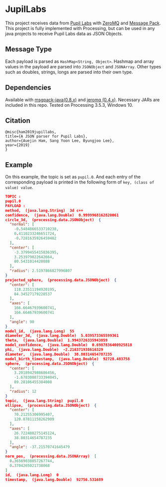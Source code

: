 # JupilLabs
This project receives data from [Pupil Labs](https://pupil-labs.com/) with [ZeroMQ](http://zeromq.org/) and [Message Pack](https://msgpack.org/). This project is fully implemented with Processing, but can be used in any java projects to receive Pupil Labs data as JSON Objects.



## Message Type

Each payload is parsed as `HashMap<String, Object>`. Hashmap and array values in the payload are parsed into `JSONObject` and `JSONArray`. Other types such as doubles, strings, longs are parsed into their own type.



## Dependencies

Available with [msgpack-java(0.8.x)](https://github.com/msgpack/msgpack-java) and [jeromq (0.4.x)](https://github.com/zeromq/jeromq). Necessary JARs are included in this repo. Tested on Processing 3.5.3, Windows 10.

## Citation

```
@misc{ham2019jupillabs,
title={A JSON parser for Pupil Labs},
author={Auejin Ham, Sang Yoon Lee, Byungjoo Lee},
year={2019}
}
```

## Example

On this example, the topic is set as `pupil.0`. And each entry of the corresponding payload is printed in the following form of `key, (class of value) value`.

```json
TOPIC : 
pupil.0
PAYLOAD : 
method,  (java.lang.String)  3d c++
confidence,  (java.lang.Double)  0.9999968162820061
circle_3d,  (processing.data.JSONObject)  {
  "normal": [
    -0.5484866533710238,
    0.4110233246651724,
    -0.7281635926459402
  ],
  "center": [
    -3.3799455415836395,
    3.253979022642664,
    80.5431014420888
  ],
  "radius": 2.5197866827996807
}
projected_sphere,  (processing.data.JSONObject)  {
  "center": [
    118.23511194920195,
    84.34527179228537
  ],
  "axes": [
    166.66467939600741,
    166.66467939600741
  ],
  "angle": 90
}
model_id,  (java.lang.Long)  55
diameter_3d,  (java.lang.Double)  5.039573365599361
theta,  (java.lang.Double)  1.9943726335943859
model_confidence,  (java.lang.Double)  0.6987836400925818
phi,  (java.lang.Double)  -2.216371938616329
diameter,  (java.lang.Double)  38.80314654787235
model_birth_timestamp,  (java.lang.Double)  92728.483758
sphere,  (processing.data.JSONObject)  {
  "center": [
    3.2018942988686456,
    -1.6783008733394045,
    89.28106455384008
  ],
  "radius": 12
}
topic,  (java.lang.String)  pupil.0
ellipse,  (processing.data.JSONObject)  {
  "center": [
    70.21255306995407,
    120.87811158262909
  ],
  "axes": [
    26.722480275145124,
    38.80314654787235
  ],
  "angle": -37.21570741645479
}
norm_pos,  (processing.data.JSONArray)  [
  0.36569038057267744,
  0.3704265021738068
]
id,  (java.lang.Long)  0
timestamp,  (java.lang.Double)  92756.531689
```
